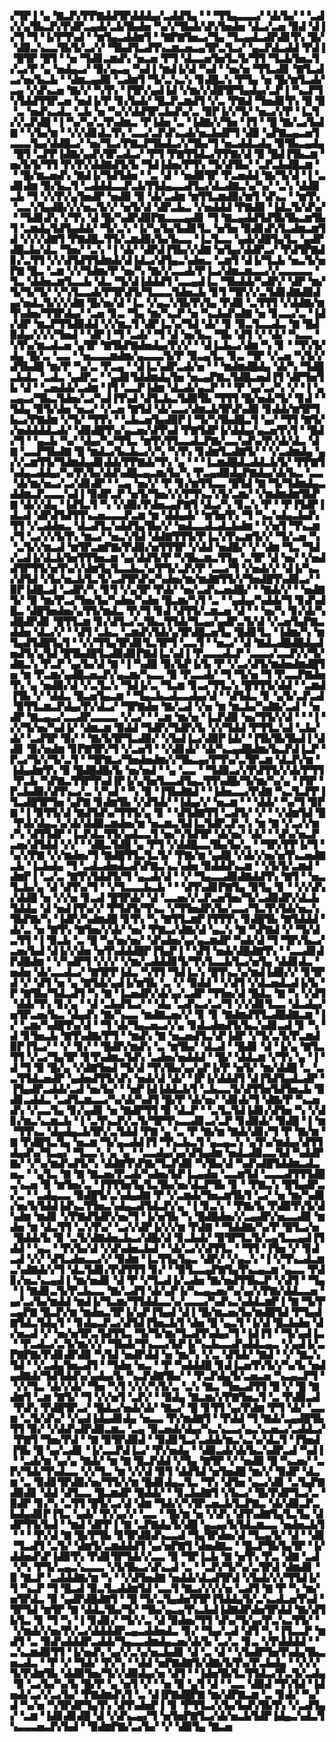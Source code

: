 ▞▜▛▐▝▄▝▇▃▛▞▛▛▇▟▟▜▛▟▟▟▄▞▃▟▟▜▄▝▝▝▜▜▄▃▃▃▞▝▟▞▙▞▝▝▃▟▞▞▄▜▙▃▛▞▛▟▛▃▄▟▞▃▙▜▙▟▅▝▚▞▞▜▙▟▞▟▚▜▅▟▅▝▟▃▞▃▅▝▉▟▝▟▐▞▜▝▜▝▐▞▛▜▚▟▝▝▆▜▄▃▟▟▆▜▝▝▇▛▇▜▅▃▞▜▄▝▜▃▄▟▃▟▛▟▊▜▚▝█▞▝▟▉▃▚▃▃▜▙▜▞▃▞▞▝▜▙▟▜▃▟▜▚▃▆▃▅▃▄▜▛▃▜▃▞▝▄▃▛▟▃▟▟▝▛▟▐▝█▜▛▝█▜▝▝▅▝▜▟▊▃▆▟▚▝▅▃▅▝▛▜▝▟▃▃▅▜▅▜▃▜▞▜▜▝▜▃▙▜▅▃▜▞▃▞▛▝▄▝▅▟▄▃▞▝▉▞▄▃▄▝▚▟▐▝▆▟▐▞▟▝▚▟▝▝▅▞▅▝▜▜▃▟▊▝▇▜▃▟▃▞▅▞▙▃▙▝▝▟▆▃▄▟▉▝▃▟▆▜▝▜▞▃▚▃▚▝▊▟█▃▚▝▛▜▄▝▅▝█▞▆▜▃▟▞▃▄▝▞▟▚▃▅▝▇▞▞▝▚▜▚▝▐▜▛▞▄▟▐▟▝▞▆▞▞▟█▜▛▜▄▟▄▞▃▛▐▝▚▃▛▜▚▜▟▟▜▜▛▃▅▝▅▟▐▞▛▝▊▞▙▟▞▝█▃▛▃▆▟▜▝▞▃▝▛▇▟▝▜▅▟▊▜▚▝█▝▉▝▃▝▅▟▚▃▟▃▝▃▙▝▅▝▚▞▞▟▟▜▛▃▙▟▚▞▃▝▉▛▐▞▞▜▞▝▅▃▞▞▛▝▐▃▜▞▞▃▛▟█▝▐▝▚▞▚▞▃▜▚▟▆▃▝▛▐▟▅▝▃▝▐▟▇▞▞▜▅▝▐▜▝▝█▝▇▞▃▞▙▟▇▝▝▞▙▞▆▝▝▞▞▟▊▟▃▜▚▝▃▃▞▃▛▟▚▃▟▞▅▃▙▟▛▜▝▟▉▝▄▛▇▃▄▃▅▜▃▃▃▜▄▞▟▟█▃▞▝▅▞▜▃▞▛▇▃▛▜▙▟▃▞▞▜▙▞▜▝▅▃▟▟▃▟▄▝▉▜▙▃▄▟▄▝█▜▝▃▛▛▐▟▇▞▄▟▚▜▛▃▟▃▞▝▛▜▝▛▇▜▜▟▃▞▛▛▇▞▟▝▉▝█▟▐▜▙▃▆▝▅▞▙▜▞▜▜▝▛▞▛▞▟▟▇▟▜▞▙▝▜▟▐▟▅▞▛▜▚▝▜▞▟▜▙▞▝▃▛▃▙▟█▃▆▝▝▝█▞▆▃▅▟▚▝▇▟▐▞▜▟▜▟▅▝▝▃▝▟▝▝▅▟▉▜▛▝▛▃▅▟▟▝▇▞▜▞▟▝▐▝▃▟▊▟▆▝▉▞▙▃▜▝▃▟▟▟▃▃▛▃▙▜▜▟▄▃▃▟▜▃▞▟▃▟▇▃▚▞▚▞▝▃▚▝▟▟▉▃▙▝▜▝▞▞▛▞▄▜▅▟▛▝▅▟▉▝▉▝▟▞▃▟▆▝▆▜▜▃▆▟▉▞▆▜▝▟▚▃▝▝▆▜▚▝▃▃▚▜▄▟█▞▞▞▅▃▜▞▞▝▅▜▞▟▝▟▛▃▙▃▝▞▅▟▟▟▝▛▇▟▉▝▐▟▃▜▞▟▚▞▝▝▜▟▊▟▚▝▞▜▚▝▟▝█▞▚▟▛▟▉▛▇▃▃▃▄▟▊▝▜▝▇▃▄▟▟▜▟▜▙▜▙▃▆▜▙▜▝▃▆▟▄▜▟▜▄▟▟▞▝▜▞▃▚▝▐▞▚▞▙▞▙▟▊▜▃▝▅▜▅▝▉▟▊▟▚▜▃▟▆▃▆▜▟▝▞▞▞▟▇▜▝▛▇▟█▃▜▜▞▃▆▟▉▞▙▞▙▃▃▝▐▃▜▃▃▝▄▟▞▟█▜▄▜▃▝▄▟▛▟█▃▙▞▟▃▝▜▅▞▝▃▚▝▐▝▟▞▝▟▛▟▐▜▙▞▞▟▇▝▅▜▄▞▟▟▛▃▞▝▛▟▜▛▇▟▊▞▃▜▜▝▞▞▟▜▟▜▜▟▆▟▞▟▐▟▃▞▟▜▄▃▚▟▅▃▝▃▆▜▝▟▐▞▜▃▙▝▅▃▜▞▅▛▇▝█▃▝▃▆▝▞▞▜▟▆▞▛▝▅▞▚▝▇▞▞▃▃▟▞▛▐▃▞▟▆▃▆▃▃▞▞▃▃▃▃▃▝▜▃▝▟▟▅▃▆▜▃▃▙▝▟▃▝▜▞▟▐▟▟▟▜▝▃▃▄▟▐▃▝▜▙▟▟▞▚▟▛▞▝▟▛▝▆▞▜▞▜▞▜▞▝▞▚▜▃▃▟▞▛▜▛▟▜▞▜▃▃▃▜▟▅▃▙▝▊▜▝▜▛▞▞▃▜▟▊▟▇▟▉▟▄▞▅▟▃▜▞▞▞▟▇▝█▞▅▞▟▝▐▃▝▞▄▃▚▜▙▜▚▜▄▝▛▟▉▝▃▜▜▜▝▞▟▟▇▞▆▜▚▟▅▞▜▜▛▟▄▞▝▃▅▝▊▃▝▜▄▝▆▞▚▃▛▝▅▝▚▃▙▟▚▟▇▝▅▝▊▃▃▞▃▝▐▟▞▟▛▝▆▃▛▜▜▟▉▟▟▝▞▞▆▃▜▝▟▛▐▃▚▞▜▟▝▟▞▝▊▝▉▃▜▃▃▟▃▝▇▝█▟▉▟▄▞▞▞▞▜▅▟▝▝▟▛▐▝▜▝▃▟▞▝▜▝▟▝▅▞▙▃▝▜▙▝▟▜▝▞▝▟▞▝▚▃▃▝▚▜▚▞▆▃▟▃▅▝▄▜▛▝▇▜▙▛▇▟▅▟▄▞▛▞▞▝▝▟▐▃▙▃▞▟▆▝▚▝▊▝▝▜▚▜▞▟▄▝█▞▃▝▃▃▝▝▅▃▃▃▆▟▆▞▄▃▃▃▜▞▛▝▉▃▄▜▃▝▊▃▝▜▛▝▞▃▅▝▚▜▞▞▟▜▙▟█▝▆▞▛▝▚▞▃▝▛▃▄▝▝▟▐▃▚▟▛▃▟▞▅▝▝▝▆▟▆▟█▟▄▝▟▞▚▝▜▟█▃▙▟▃▝▃▟▃▝▄▟▛▃▝▝▄▟▊▜▟▟▆▟▄▜▅▝▅▃▄▛▇▃▜▟█▃▅▟▐▜▝▟▛▜▅▜▙▝▟▝▝▃▅▟▟▞▃▟▆▝▐▜▝▃▃▛▐▟▆▝▟▃▟▞▄▃▛▝▝▝▛▝▄▞▃▞▚▝▞▝▐▝▄▃▄▃▞▜▙▃▜▟▅▞▃▞▚▟▐▜▚▟▝▟▜▃▙▃▜▟▉▜▙▝▜▜▜▝█▞▅▟▞▜▞▝▊▟▝▝▜▟▄▝▉▜▞▟▅▝▅▃▞▝▞▃▅▝▇▜▟▝▟▞▃▃▞▟▆▃▙▜▛▟▚▟▉▝▊▟▟▞▆▜▛▜▙▃▞▛▇▟▆▝▞▜▞▝▜▜▚▝▝▃▙▃▅▜▄▟▉▛▐▝▜▞▚▜▙▟█▃▜▝▄▞▝▜▜▝▇▜▞▞▅▟▟▟▟▃▟▞▝▟▉▟█▜▚▞▄▃▅▞▟▜▚▟▝▛▇▜▟▛▐▞▟▟▄▞▄▃▅▜▚▜▝▝█▟▞▜▝▝▄▃▙▝▚▞▝▟▄▞▚▞▜▜▃▝▆▜▚▜▜▃▃▟▃▛▇▞▃▃▚▟▚▞▛▞▟▞▟▃▝▟▇▝▃▃▛▜▙▟▇▝█▝▆▟▃▞▙▃▙▃▞▞▚▝▚▜▚▝▊▟▆▜▃▟▇▜▞▝▝▞▃▟▆▟▄▝▄▞▞▃▆▜▜▞▜▟▆▟▄▟▊▟▟▞▛▛▇▟▞▜▚▝▄▝▝▝▐▃▆▟█▟▃▟▟▃▙▜▞▝▛▛▇▜▚▟▄▃▟▟▄▞▚▞▛▞▙▞▟▟▚▟█▃▄▃▆▞▙▞▚▝▛▃▄▟▉▟▄▛▇▟▄▞▟▞▙▃▝▃▃▝▟▞▆▞▅▃▞▃▞▟▊▟▛▝▝▃▄▝▅▞▞▝▛▝▊▞▆▜▜▃▃▝█▜▟▝▇▝▜▞▜▟▆▟▄▃▟▟▆▃▛▃▃▃▚▟▐▝▉▟▛▃▛▝▅▜▞▜▅▞▞▞▛▜▚▃▚▜▞▃▆▞▝▞▆▟▆▟▆▜▙▛▇▝▟▞▞▟▄▝▐▟▜▃▜▝▚▝▞▟▉▞▛▟▅▃▄▛▇▜▝▟▃▞▚▝▊▃▚▝▛▝▝▛▐▜▟▛▐▟▃▟▝▟▛▟▜▟▜▜▚▃▅▃▃▃▛▃▆▝▆▝▟▟▄▟▞▝▆▜▅▜▚▝▜▝▚▃▚▟▄▃▙▟▚▜▜▝▞▃▟▟▅▃▝▟▃▟▜▃▚▟▟▜▄▜▙▞▞▝▅▟▃▃▟▃▟▃▙▟▆▝▝▞▅▜▝▜▚▃▆▞▜▝▃▞▞▞▙▜▚▝▆▃▞▝▅▃▚▜▟▝▟▟▇▜▜▜▞▛▐▃▚▜▚▃▆▜▞▞▝▜▞▃▅▝▚▝▃▜▞▞▆▃▟▝▆▜▛▃▆▛▇▞▛▟▉▞▅▜▜▜▛▝▞▟▟▝▅▟█▞▝▞▝▟▆▝▜▃▝▜▟▞▃▟▐▞▟▃▙▜▅▜▜▜▅▃▆▝▄▞▟▟▜▞▛▝▚▜▙▃▆▃▜▜▄▝▃▜▛▝▟▝▅▞▝▞▅▟▟▜▛▜▜▞▅▜▚▞▞▟▆▜▄▜▃▃▙▃▚▞▛▜▞▃▛▞▛▝▃▃▞▜▝▞▅▟▞▞▝▟▐▞▚▃▞▟▜▟▝▞▙▞▅▃▙▜▃▜▞▃▟▜▛▟▚▞▚▟▅▞▆▞▆▟▇▜▜▞▞▜▅▟█▜▚▟▉▃▞▝▉▛▐▟█▃▟▝▃▟▛▞▚▝▊▜▝▞▄▜▛▝▛▟▞▝▅▞▃▟▚▃▅▟█▞▝▝▇▟▞▞▝▝▅▟▇▜▞▝▉▝▆▞▛▃▞▜▅▞▙▞▚▟▅▞▚▟▅▝█▃▆▞▚▜▝▃▝▝▄▟▄▞▚▟▟▞▜▝▊▟▚▟█▃▝▟█▜▅▟▅▞▄▜▜▞▆▟▃▝▛▞▜▝▊▟▝▟▜▜▞▃▆▃▅▝▟▝▝▝▅▞▚▝▊▞▟▞▚▟█▟▛▟▊▝█▜▜▃▆▝▊▞▟▜▃▞▃▜▙▃▜▜▟▞▜▃▄▞▄▟▛▃▜▞▟▝▞▃▅▜▄▛▇▃▟▟▅▝▟▃▞▞▝▝▟▜▝▃▙▃▝▃▆▟▚▜▟▞▄▜▛▟█▃▅▜▄▝█▟▊▜▃▝▐▟▆▞▚▝▆▜▄▟▜▟█▜▄▜▝▝▞▞▜▜▄▜▛▟▊▜▃▜▛▜▝▃▃▜▝▝▅▃▞▝▟▝▇▟▃▟█▟█▟▄▟▅▟▜▞▄▜▟▝█▜▙▟█▜▃▟▉▟▊▛▇▟▐▃▚▟▐▝▛▃▃▃▟▃▛▝▃▃▃▞▃▃▛▞▞▜▞▟▇▃▚▝▛▃▛▝▄▞▙▞▟▝▇▝▐▝▚▟▉▝▉▞▙▛▐▞▙▝▛▝▞▃▞▟▜▞▆▟▅▟▆▟█▜▅▝▆▝▛▃▆▞▄▟█▃▅▃▛▞▄▃▆▞▚▃▃▝▉▝▛▃▃▟▞▝▜▝▜▞▅▝▜▝▛▃▃▛▇▟▅▜▚▝▄▝▅▟▉▞▟▝▞▃▜▃▚▝▜▟▐▞▃▝▜▃▆▝▊▃▞▜▜▃▚▝█▜▜▜▞▟▟▝▝▃▆▟▐▜▙▝▞▝▟▟▃▝█▃▅▜▄▃▆▝▝▜▄▃▙▃▟▃▃▟▄▞▟▝▝▟▜▟▃▝▊▝▄▜▞▃▛▃▟▝▉▜▜▃▆▃▛▟▄▞▛▞▟▃▞▝▜▛▇▟▅▝▇▞▃▟▝▞▅▝▆▝▆▃▙▞▚▟▇▞▃▟▝▝▅▟▛▝▇▃▄▃▞▃▃▟▛▃▃▃▃▝▞▃▞▝▝▃▆▝▆▞▅▝▐▃▛▟▉▝▅▞▜▜▞▞▟▝▝▝▐▝▞▞▜▞▅▞▚▟▐▞▝▟▆▃▆▝▉▟▟▝▜▟▛▞▜▟▛▞▙▝▞▞▜▟▟▝▛▜▜▃▚▟▝▃▙▞▟▞▝▃▟▜▛▝▉▞▝▝▇▞▙▜▛▜▃▟▉▞▝▞▙▟▐▃▞▟▉▛▐▟▞▝▐▜▙▜▙▜▙▟▐▝▟▟▊▝▉▞▅▟▆▝▊▛▇▜▛▞▜▝▞▃▅▜▝▝▞▟▊▟▞▝▟▞▚▃▄▟█▟▆▞▙▃▛▟▐▃▛▝▛▃▞▜▞▞▜▞▃▜▝▝▜▛▇▃▞▜▅▟▅▟▆▞▞▜▙▃▄▞▛▜▚▞▃▜▛▃▆▝▟▃▛▞▆▝▐▟▄▟▆▜▚▝▉▝█▟█▟█▞▙▝▅▞▅▟▝▝▄▝▃▃▝▝▜▟▉▃▞▞▛▟▜▜▞▞▟▞▛▜▜▝▛▃▙▝▚▛▇▃▜▜▛▜▚▟▐▛▐▞▄▜▅▜▃▃▟▜▄▃▜▜▚▟█▞▜▞▆▞▚▞▄▝▐▜▛▝▛▃▙▟▉▞▟▜▚▃▞▃▝▞▚▟▝▝▚▝▉▝▐▜▙▟▇▟▝▝▐▟▅▃▃▞▛▟▇▝▚▃▜▃▛▛▐▜▃▟█▜▛▜▅▝▄▛▇▝▊▟▆▜▙▝▞▟▜▟▞▝▐▟▄▞▞▝▅▃▆▝▝▝▟▟▞▝▚▞▜▝▉▛▇▝▐▝▉▜▜▞▟▝▇▟▜▟▚▞▜▜▜▞▄▝▊▝▝▟▜▟▇▜▜▝▃▟▜▞▝▞▝▝▞▟▆▜▟▝█▝▛▟▞▟▄▃▚▞▟▞▟▟▉▃▆▟▅▞▆▝▅▃▆▃▜▟▐▃▜▟▛▃▛▃▚▝▆▝▇▝▞▃▞▞▆▞▚▝▟▜▜▟▛▝▐▃▛▟▃▜▜▞▄▟▃▃▜▝▅▞▚▜▟▜▛▝▟▞▅▞▝▟▞▝▝▟▚▞▅▃▛▃▅▞▟▜▟▟▝▞▞▝▝▟█▃▜▟█▝▄▝▛▜▝▞▟▟█▃▃▜▙▞▙▞▃▝▝▜▛▞▛▛▐▞▜▝▚▞▞▛▇▝▞▞▆▟▅▞▜▝▇▟█▜▜▃▜▃▜▞▝▛▇▞▆▝▄▟█▝▞▟▞▞▅▞▅▜▚▃▅▟▇▃▙▝▐▃▙▟▄▝▜▝▃▟▃▟▅▟▃▟▚▛▇▃▚▃▚▟▅▝▉▟▟▟▚▃▆▝▝▞▙▜▞▃▆▟▝▟▆▛▐▝▃▞▃▝▇▜▚▜▟▟▜▞▜▝▄▃▟▞▟▝▝▞▝▜▄▃▃▟▉▟▇▟▟▜▚▝▇▜▝▝▅▃▜▃▙▞▄▝▟▝▟▜▚▞▜▝▝▞▜▃▃▃▙▃▙▝▝▝▟▜▚▟▊▛▇▜▄▝▉▜▄▝▊▝▝▞▞▟▚▞▟▟█▝▅▝▞▞▅▝▊▃▟▝█▜▛▟▞▝▟▝▃▃▅▞▞▃▛▃▅▜▅▞▜▞▃▟▉▟▛▞▟▃▙▜▟▟▄▝▟▝▅▟▐▜▚▞▞▝▛▜▟▜▞▜▚▃▝▞▜▜▅▟▛▞▙▞▃▃▞▜▃▜▚▜▟▞▅▃▚▜▙▛▇▞▚▝▐▟▛▞▚▟▆▟█▝▊▜▚▝▚▝▇▜▜▃▆▛▐▜▜▜▚▝▊▟█▜▙▝▇▜▟▟▟▝▟▞▃▝▅▝▇▜▚▝▇▜▅▞▞▟▞▝▅▞▝▛▇▃▞▟▇▞▟▝▄▃▚▝▇▝▚▛▇▟▝▞▝▜▞▟▃▜▜▝▐▝▉▃▙▝▃▝█▝▚▞▅▞▅▞▝▟▚▟▅▞▄▞▄▃▆▟▛▝▚▟▞▟▝▜▝▜▛▞▙▃▞▃▅▞▙▟▝▟▐▞▞▟▅▝▅▜▚▟▟▟█▛▐▜▄▛▐▝▝▟▜▝▅▟▞▟█▟▇▜▚▝▝▃▃▟▊▟▛▟█▟▆▝▝▞▚▟▛▜▝▞▞▞▝▞▆▞▃▟▟▟▊▜▞▜▚▜▃▃▙▜▃▞▅▜▄▝▟▟▊▟▃▝▅▟▅▝▟▞▃▃▟▃▞▝▇▜▛▛▐▟▃▝▚▜▜▝▜▟▐▃▚▝█▜▚▃▚▞▆▟▐▟▉▞▞▝▊▜▛▟▝▞▝▟▜▝▅▝▄▝▇▜▟▞▄▟▐▞▆▜▙▝▃▝▞▝▉▟▟▝▝▞▟▜▝▞▟▃▅▟▃▟▐▞▙▝▛▝▇▜▙▞▜▟▃▟▜▝▚▝▇▝▐▃▅▟▛▞▟▞▄▞▃▟▛▝▜▜▅▞▟▝█▟▃▝▇▝▚▝▞▟▜▝▟▟▞▜▚▝▊▞▄▝▝▟▝▃▙▟▜▃▞▝▝▟▄▝▃▟▚▃▞▃▞▜▝▞▞▟▊▜▃▃▝▟▃▟▄▞▅▜▛▃▅▞▙▃▝▟▄▟▚▝▇▞▚▃▃▝▆▟▇▃▅▞▞▝▊▝▊▝▇▟▆▟▜▜▃▟█▟▇▃▆▝▐▞▝▃▆▞▚▟█▜▚▞▟▝▝▜▝▟▞▜▄▃▅▃▞▞▄▝▊▟▃▟▅▟▜▞▙▃▚▟▊▃▟▝▊▝▚▝▟▝▊▜▅▃▙▝▇▜▚▟▇▞▛▜▝▝▆▟▚▝▇▝▅▃▅▟▜▃▚▛▐▟▛▝▞▜▞▃▜▞▛▃▆▟▉▛▐▜▃▞▝▝▞▝▊▞▝▝█▟▛▞▆▟▚▝▃▝▆▜▙▞▝▟▃▟▝▝█▟▊▝▟▝▐▞▄▝▇▜▃▜▜▝▞▃▞▜▄▜▛▝▊▜▚▟▆▃▜▟▚▝▃▟▅▞▅▟▟▟▝▝█▞▝▟▟▃▆▝▞▜▚▝▄▝▐▝▟▝▜▝▉▝█▞▄▝▞▟▇▜▅▟▝▜▞▟▝▜▚▜▙▞▄▞▄▛▐▞▛▝▅▜▞▝▆▞▟▟█▝▃▝▃▃▜▜▟▃▅▟▛▝▄▟▅▟▜▜▞▟▚▝▅▟▞▟▝▟▞▝▐▛▐▞▟▟▟▜▝▟▐▜▟▜▄▟▃▟▛▝▐▜▄▟▛▃▟▟▞▃▟▝▅▞▙▞▝▝▅▛▐▟▐▟▟▃▙▜▝▃▙▃▃▜▞▟▜▜▅▜▟▜▅▃▙▝▉▟▊▃▟▟▃▝▃▟▜▃▆▃▃▞▚▞▟▞▚▟▜▝█▞▛▝▟▞▅▞▝▟▊▟▞▜▝▟▇▞▛▝▚▃▅▟▚▝▞▃▃▜▄▝▊▞▄▟▊▝▅▝▇▟▛▜▜▝▉▝▟▃▛▝▝▃▜▃▜▟▐▟▊▞▟▜▅▝▚▝▞▟▊▞▆▃▚▃▆▃▙▝▐▝▃▜▚▃▛▞▃▜▞▜▛▜▚▃▃▟▊▃▞▃▛▝▊▟▉▟▞▝▉▟█▝▐▝▆▝▜▜▚▃▝▟▄▟▄▃▙▜▛▞▃▜▟▟▝▛▇▝▄▝▃▝▛▝▇▞▆▝▇▟▞▟▊▞▜▝▛▝▇▞▆▝▇▝▛▟█▜▃▜▄▝▅▃▆▝▜▞▄▃▟▟▐▜▝▜▚▃▙▃▜▝▄▃▄▃▚▝▄▜▚▞▆▟▄▞▟▜▜▟▄▟▚▞▜▃▄▞▝▜▃▃▚▝▄▝▄▝▝▃▃▟▄▞▄▞▟▜▄▟▆▝▅▟▃▟▉▃▃▜▟▝▚▟▟▛▇▞▝▞▚▞▆▟▚▟▜▞▚▝▟▟▇▜▚▛▇▞▜▃▛▟▉▝▚▜▙▞▟▝▚▟▚▟█▜▟▟▆▃▟▃▅▃▝▝▄▜▃▝▇▝▇▝▇▃▅▞▛▃▟▞▚▟▅▞▙▛▐▃▄▟▅▝▃▃▆▜▟▝▃▃▃▟▜▜▜▟█▃▚▃▅▝▉▝▆▜▅▞▃▝▐▜▜▜▅▜▄▜▃▜▙▞▅▞▟▃▛▜▙▝▊▝▝▛▇▃▚▝█▜▄▟▛▃▞▃▝▝▃▟▄▃▃▝▉▟█▜▞▃▚▟▄▟▇▝▛▝▞▃▆▟▞▜▅▃▆▜▙▜▝▃▞▝▅▝▆▞▚▟▊▞▅▞▙▜▟▟▐▟▚▃▜▜▅▃▚▟▄▃▟▜▟▃▛▞▄▝▐▝▊▃▚▝▝▛▇▞▙▝▛▟▉▜▚▜▞▟▚▟▆▝▆▟▊▝▞▛▇▟▜▟▛▞▅▞▜▝▐▞▅▜▙▝▚▝█▟█▟▅▞▞▃▄▟▛▞▅▃▃▟▉▝▆▟▅▝▆▝▟▃▜▜▝▃▚▜▚▞▝▃▞▞▟▛▐▞▞▞▆▝▛▟▇▝▝▜▟▟▇▞▚▞▛▝█▜▃▞▅▝█▟▟▞▙▝▉▝▃▜▞▟▇▟▅▃▙▃▞▟█▞▟▝▊▃▙▟▞▝▉▜▛▜▃▜▞▃▄▜▃▃▄▟▐▜▟▟▝▝▄▃▝▝▛▞▙▞▟▝▞▟▚▟▅▃▙▟▝▝▟▞▃▞▞▟▜▜▃▝▝▜▜▝▐▜▅▝▞▝▊▟▃▟▝▞▞▝▟▜▃▟▅▃▃▞▞▝▉▟▆▝▐▃▜▜▄▜▄▃▝▟▛▞▝▞▄▃▚▝▐▝▞▜▚▃▟▃▆▃▚▟▇▟▞▞▜▝▟▃▜▟▊▞▛▟▜▜▜▝▊▞▝▝▉▜▃▃▄▛▇▜▄▜▚▃▄▃▆▝▄▃▃▝▛▟▊▞▅▃▚▃▄▟▐▝▆▞▅▟▊▝▟▝▛▝▞▜▃▟▐▞▃▟▅▝▇▞▅▟▜▜▙▃▛▝▞▟▜▝▝▜▄▝▐▝▇▟▊▃▜▞▛▃▙▃▃▝▇▞▃▟▜▝▟▞▄▛▐▞▚▃▄▃▅▞▚▞▄▞▞▛▇▞▟▟▃▃▅▝▄▞▃▞▙▞▆▟▟▝▆▟▐▞▜▃▆▞▜▜▟▟▃▃▚▞▃▃▃▞▚▟▚▃▚▟▟▃▆▛▐▝▇▝▜▞▛▃▄▛▇▝█▃▛▞▆▝▆▟▅▃▜▛▐▞▄▛▐▜▄▟▝▟▐▝█▞▆▃▅▞▙▞▆▟█▜▟▝▛▜▄▟▇▜▟▃▜▟▄▜▝▝▊▟▄▃▛▃▞▟▜▟▐▜▅▃▙▜▝▟▅▝█▝▄▃▜▝▐▞▟▝█▃▙▟▅▝▟▞▅▃▟▝▞▝▅▞▅▜▛▃▜▟▜▜▃▝▜▞▜▞▆▞▜▃▟▜▚▟▄▞▜▝▐▟▐▜▝▝▜▞▄▟▐▃▝▝▛▃▟▃▞▃▜▞▆▞▞▞▝▜▙▟▞▜▚▃▃▞▙▛▐▞▚▃▙▃▃▟▚▟▟▃▄▃▝▞▄▟▐▞▃▛▇▛▇▞▛▟▊▟▛▟▉▝▚▜▟▝▅▟▛▟▟▝▅▝▆▞▚▝▞▃▝▟▜▟▞▝▇▟▝▝▞▝▇▃▚▜▟▝▝▞▃▟▄▜▅▃▟▜▝▝▜▟▅▝▅▃▝▝▛▝▚▟▟▟█▝▊▟▐▃▅▜▚▜▞▞▚▞▙▝▅▟▄▟▇▟▞▜▟▜▟▟▚▞▄▟▄▞▙▝▚▃▛▟▇▜▙▞▝▝▛▃▛▟▄▜▞▃▅▃▅▝▚▃▄▃▛▜▝▝▞▞▜▃▝▟▞▞▟▞▝▜▅▝▚▜▝▞▞▞▚▜▞▃▝▃▚▝▇▃▝▜▅▃▟▜▜▝█▝▞▝█▝▇▟▆▜▝▃▆▝▇▜▞▝▜▝▞▞▅▜▝▃▛▞▝▝▉▟▄▝▇▃▆▞▞▛▇▜▅▃▜▝▃▝▛▟▉▃▟▝▛▟▚▝▛▟█▜▛▃▞▝█▟▃▞▅▟▞▟▞▝▇▃▞▝█▝▊▜▜▝▄▞▛▟▆▝▛▜▝▟▞▝▃▃▆▝▃▜▞▟▚▞▝▞▄▟▐▟▄▟▊▟▄▝▅▃▃▝▛▞▆▟▇▜▝▝▛▟▟▝▜▝▇▟▞▃▄▟█▜▙▜▜▝▉▞▝▞▟▟▚▟▛▟▉▃▆▃▝▃▄▝▉▃▅▟▞▟▄▞▚▃▚▃▃▞▄▃▚▃▅▃▞▃▟▟▃▞▝▛▇▜▝▜▅▞▛▟▝▝▇▝▉▜▛▟▉▟▝▝▉▟▊▜▃▞▃▟▟▞▆▃▚▃▚▞▟▃▜▝▐▜▅▟▐▜▙▝█▝▄▞▃▟▊▝▐▞▃▃▛▟▐▃▞▝▛▞▅▟▄▝▝▟▉▃▟▞▟▞▙▃▚▟▛▃▟▝▚▟▐▝▝▃▟▞▆▝▄▞▄▝▇▟▞▝▆▝▇▝█▃▛▟▟▝▞▜▄▝▇▜▛▝▞▝▅▟▉▝█▝▚▃▅▞▝▃▛▞▜▟▞▜▚▟▃▃▝▞▞▜▃▝▆▝▞▞▟▝▉▜▝▟▟▜▟▝▅▜▅▟█▝▆▞▞▝▉▟▛▝▟▃▆▝▃▝▉▟▊▜▛▟▉▞▅▞▜▜▞▞▆▝█▟▊▟▄▃▜▃▝▜▚▝▟▜▅▝▄▃▞▟▊▝▃▜▄▛▇▟▉▟▊▝▟▟▝▟▜▃▃▝█▃▆▟▛▝█▟▟▞▝▝▊▃▙▟▇▜▝▞▙▃▞▝█▞▛▟▛▜▃▞▃▝▉▟▛▝▊▞▚▝▃▜▜▝█▜▞▃▞▟▝▟▆▝▜▟▞▞▚▜▛▃▅▃▙▜▃▛▇▃▝▟▞▟▉▃▛▃▙▟▄▟▊▛▐▜▃▝▄▟▞▝▛▞▄▞▞▝▃▃▝▝█▞▆▝▅▝▞▟▚▝▟▜▚▟▇▜▄▜▃▜▄▝▟▟▛▜▜▞▙▟▝▝▆▟▝▟▛▛▐▝▇▝▃▛▇▟▄▜▞▟█▝▄▃▄▞▙▜▟▃▆▃▃▝▅▟▅▃▙▜▝▝▝▝▛▞▟▝▇▝█▞▛▜▙▝▊▜▛▟▉▟▚▃▃▟▝▜▄▜▛▟▅▞▟▝▜▃▄▜▞▝▟▝▝▟▊▝▜▃▟▜▝▃▜▞▝▟▆▜▞▃▆▟▟▟▜▝▄▞▅▛▇▜▝▟▅▟▇▃▝▝█▃▛▜▙▜▄▜▛▝▐▞▟▟▅▟▚▛▐▟▉▜▚▝▛▟▊▜▛▜▟▞▞▃▃▝▉▝▜▛▐▃▙▝▇▝▅▜▚▝▛▃▝▟▇▝▃▟▝▞▚▝▛▜▞▃▄▃▚▃▃▃▝▞▙▜▙▃▞▟▚▃▟▝▃▝▝▃▛▞▜▞▚▞▃▜▛▟▝▟▆▟▊▝▉▝▇▃▛▝▃▟▟▟▇▞▆▝▚▝▝▞▟▜▅▟▇▝▅▟▟▞▟▃▟▜▛▟▝▞▙▟▞▞▞▜▜▟▐▞▜▝▚▃▛▝▜▝█▃▟▝▉▃▜▃▟▟▆▜▟▝▃▃▜▝▇▃▞▞▞▞▅▝▃▟▜▝▇▝▛▝▚▝▆▞▅▜▛▟▃▝▉▝▄▟▛▟█▟▇▜▝▝█▝▜▞▃▜▄▟▅▜▜▛▐▜▟▟▄▜▞▃▚▃▟▃▅▜▚▟▝▜▛▜▟▝▆▜▛▝▇▝▟▟▃▜▙▞▜▞▝▜▙▞▄▃▄▜▚▃▙▟▐▟▇▟▛▟▅▜▛▟▟▝▇▞▟▜▙▜▃▝▊▝▜▝▚▝▐▝▊▟▊▞▝▜▞▞▃▝▟▝▉▟▅▞▜▜▝▟▚▞▜▞▄▞▛▃▚▃▜▜▞▝▝▞▆▟▞▞▅▞▛▞▃▞▟▟▟▟▛▃▄▃▟▟▅▟▃▝▊▞▝▜▄▞▃▟▝▟▜▝▚▝▐▜▃▃▛▝▆▟▜▝▃▝▉▟▚▟▟▟▛▃▟▟▞▜▄▃▃▟▆▟▄▃▅▞▟▞▙▝▃▞▃▝▊▃▝▞▛▟▟▟▟▝▝▃▚▃▆▟▉▜▜▝▐▞▅▟▚▝▄▞▞▃▚▞▅▃▙▟▊▝▟▝▃▝▟▝▝▞▙▟▛▜▅▜▚▟▄▜▙▃▅▃▟▃▝▝▛▝▞▝▜▟▞▝▛▞▚▝▝▟▟▝▅▛▇▟▇▜▞▟▇▞▙▜▚▞▛▃▙▟▄▝▝▞▞▞▜▞▛▟▆▜▙▝▟▟▉▜▅▞▜▞▞▟▉▟▄▞▅▝▟▜▝▝▐▟▅▜▙▜▃▜▜▟▃▞▛▃▜▞▃▟▄▝▉▝▃▞▙▞▚▞▙▝█▞▛▝▄▝▅▜▝▞▝▝▅▝▉▝▄▜▝▟▝▝▃▃▝▟▉▟▝▜▚▜▟▝▐▟▅▟▞▃▞▞▃▞▙▞▝▛▇▟▆▟▚▜▝▃▝▟▐▛▇▟█▛▇▝▆▞▟▛▇▃▆▝▃▝▊▟▞▝▚▞▟▝▚▞▅▝▚▜▛▟▛▜▄▜▚▝▟▜▚▟▅▛▐▝▊▝▛▜▜▃▞▞▙▞▙▟▚▜▙▜▚▝▞▃▟▜▄▞▝▃▆▝▐▟▊▟▊▟█▝▟▝▞▟▚▃▄▞▜▝▅▜▅▛▇▜▃▞▟▞▅▃▙▜▟▛▐▟▄▃▚▟▃▜▚▃▃▃▅▃▛▞▙▟▝▝▉▟▆▛▇▞▃▞▙▞▝▞▝▟▉▜▄▝▇▃▅
